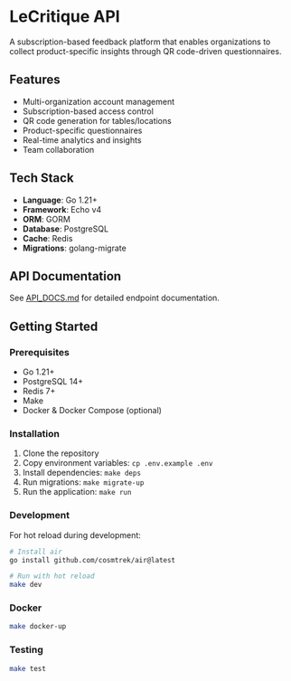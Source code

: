 # LeCritique API

A subscription-based feedback platform that enables organizations to collect product-specific insights through QR code-driven questionnaires.

## Features

- Multi-organization account management
- Subscription-based access control
- QR code generation for tables/locations
- Product-specific questionnaires
- Real-time analytics and insights
- Team collaboration

## Tech Stack

- **Language**: Go 1.21+
- **Framework**: Echo v4
- **ORM**: GORM
- **Database**: PostgreSQL
- **Cache**: Redis
- **Migrations**: golang-migrate

## API Documentation

See [API_DOCS.md](./API_DOCS.md) for detailed endpoint documentation.

## Getting Started

### Prerequisites

- Go 1.21+
- PostgreSQL 14+
- Redis 7+
- Make
- Docker & Docker Compose (optional)

### Installation

1. Clone the repository
2. Copy environment variables: `cp .env.example .env`
3. Install dependencies: `make deps`
4. Run migrations: `make migrate-up`
5. Run the application: `make run`

### Development

For hot reload during development:
```bash
# Install air
go install github.com/cosmtrek/air@latest

# Run with hot reload
make dev
```

### Docker

```bash
make docker-up
```

### Testing

```bash
make test
```
